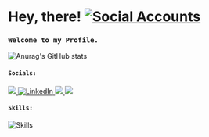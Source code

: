 # Hey, there! <a href="github.com/amitxparmar"><img src="https://skillicons.dev/icons?i=github&perline=1" alt="Social Accounts" /></a>

### `Welcome to my Profile.`
![Anurag's GitHub stats](https://github-readme-stats.vercel.app/api?username=amitxparmar&show_icons=true&theme=transparent)


#### `Socials:`
<a href="https://www.instagram.com/amitxxparmar">
  <img src="https://skillicons.dev/icons?i=instagram&perline=1 alt="Instagram" />
</a>
<a href="https://www.linkedin.com/in/amit-parmar-665002221/">
  <img src="https://skillicons.dev/icons?i=linkedin&perline=16" alt="LinkedIn" />
</a>                                                                                  
<a href="https://stackoverflow.com/users/20359990/amit">
  <img src="https://skillicons.dev/icons?i=stackoverflow&theme=light&perline=1 alt="Social Accounts" />
</a>
<a href="">
  <img src="https://skillicons.dev/icons?i=gmail&perline=1 alt="Social Accounts" />
</a>
                                                                                     
#### `Skills:`

<p align="left"><img src="https://skillicons.dev/icons?i=js,mongodb,react,firebase,nodejs,graphql,css,materialui,netlify,nextjs,linux,git,github&perline=16&theme=light" alt="Skills" /> 
